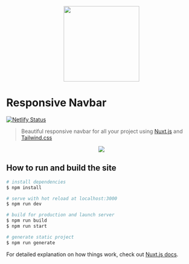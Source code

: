 <p align="center">
  <img src="https://user-images.githubusercontent.com/17741510/97121172-8e5e4d00-171c-11eb-8301-254d9e9880e7.png" width="200"/>
</p>

# Responsive Navbar

[![Netlify Status](https://api.netlify.com/api/v1/badges/b428a366-080f-4668-9ee0-3c6b0ce83d8d/deploy-status)](https://app.netlify.com/sites/nuxt-tailwind-navbar/deploys)

> Beautiful responsive navbar for all your project using [Nuxt.js](https://nuxtjs.org/) and [Tailwind.css](https://tailwindcss.com/)

<p align="center"><img src="https://user-images.githubusercontent.com/17741510/97121322-b8fcd580-171d-11eb-9e7b-1c4e22d976d1.gif"/></p>

## How to run and build the site

```bash
# install dependencies
$ npm install

# serve with hot reload at localhost:3000
$ npm run dev

# build for production and launch server
$ npm run build
$ npm run start

# generate static project
$ npm run generate
```

For detailed explanation on how things work, check out [Nuxt.js docs](https://nuxtjs.org).

